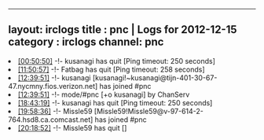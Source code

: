 
---
layout: irclogs
title : pnc | Logs for 2012-12-15
category : irclogs
channel: pnc
---
<li class="logitem"><a href="#00:50:50" name="00:50:50" class="time">[00:50:50]</a> -!- <span class="quit">kusanagi</span> has quit [Ping timeout: 250 seconds] </li>
<li class="logitem"><a href="#11:50:57" name="11:50:57" class="time">[11:50:57]</a> -!- <span class="quit">Fatbag</span> has quit [Ping timeout: 258 seconds] </li>
<li class="logitem"><a href="#12:39:51" name="12:39:51" class="time">[12:39:51]</a> -!- <span class="join">kusanagi</span> [kusanagi!~kusanagi@tijn-401-30-67-47.nycmny.fios.verizon.net] has joined #pnc </li>
<li class="logitem"><a href="#12:39:51" name="12:39:51" class="time">[12:39:51]</a> -!- mode/<span class="mode">#pnc</span> [+o kusanagi] by ChanServ </li>
<li class="logitem"><a href="#18:43:19" name="18:43:19" class="time">[18:43:19]</a> -!- <span class="quit">kusanagi</span> has quit [Ping timeout: 250 seconds] </li>
<li class="logitem"><a href="#19:58:36" name="19:58:36" class="time">[19:58:36]</a> -!- <span class="join">Missle59</span> [Missle59!Missle59@v-97-614-2-764.hsd8.ca.comcast.net] has joined #pnc </li>
<li class="logitem"><a href="#20:18:52" name="20:18:52" class="time">[20:18:52]</a> -!- <span class="quit">Missle59</span> has quit [] </li>


